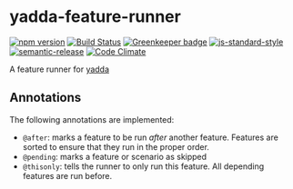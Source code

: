 # yadda-feature-runner

[![npm version](https://img.shields.io/npm/v/@rheactorjs/yadda-feature-runner.svg)](https://www.npmjs.com/package/@rheactorjs/yadda-feature-runner)
[![Build Status](https://travis-ci.org/RHeactorJS/yadda-feature-runner.svg?branch=master)](https://travis-ci.org/RHeactorJS/yadda-feature-runner)
[![Greenkeeper badge](https://badges.greenkeeper.io/RHeactorJS/yadda-feature-runner.svg)](https://greenkeeper.io/) 
[![js-standard-style](https://img.shields.io/badge/code%20style-standard-brightgreen.svg)](http://standardjs.com/)
[![semantic-release](https://img.shields.io/badge/semver-semantic%20release-e10079.svg)](https://github.com/semantic-release/semantic-release)
[![Code Climate](https://codeclimate.com/github/RHeactorJS/yadda-feature-runner/badges/gpa.svg)](https://codeclimate.com/github/RHeactorJS/yadda-feature-runner)

A feature runner for [yadda](https://github.com/acuminous/yadda)

## Annotations

The following annotations are implemented:

 - `@after`: marks a feature to be run *after* another feature. Features are sorted to ensure that they run in the proper order. 
 - `@pending`: marks a feature or scenario as skipped
 - `@thisonly`: tells the runner to only run this feature. All depending features are run before. 
